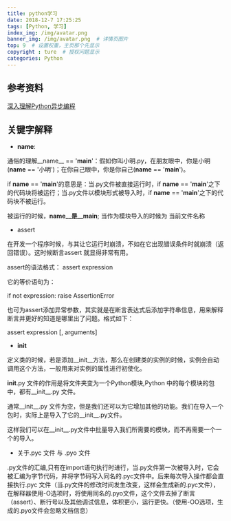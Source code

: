 ```yaml
---
title: python学习
date: 2018-12-7 17:25:25
tags: [Python, 学习]
index_img: /img/avatar.png
banner_img: /img/avatar.png  # 详情页图片
top: 9  # 设置权重，主页那个先显示
copyright : ture  # 授权问题显示
categories: Python
---
```


<!-- more -->

## 参考资料
[深入理解Python异步编程](https://www.jianshu.com/p/fe146f9781d2)

## 关键字解释

- __name__: 

通俗的理解__name__ == '__main__'：假如你叫小明.py，在朋友眼中，你是小明(__name__ == '小明')；在你自己眼中，你是你自己(__name__ == '__main__')。

if __name__ == '__main__'的意思是：当.py文件被直接运行时，if __name__ == '__main__'之下的代码块将被运行；当.py文件以模块形式被导入时，if __name__ == '__main__'之下的代码块不被运行。

被运行的时候，__name__是__main__;  当作为模块导入的时候为 当前文件名称

- assert

在开发一个程序时候，与其让它运行时崩溃，不如在它出现错误条件时就崩溃（返回错误）。这时候断言assert 就显得非常有用。

assert的语法格式：  assert expression

它的等价语句为：

if not expression:
    raise AssertionError

也可为assert添加异常参数，其实就是在断言表达式后添加字符串信息，用来解释断言并更好的知道是哪里出了问题。格式如下：

assert expression [, arguments]

- __init__

定义类的时候，若是添加__init__方法，那么在创建类的实例的时候，实例会自动调用这个方法，一般用来对实例的属性进行初使化。

__init__.py 文件的作用是将文件夹变为一个Python模块,Python 中的每个模块的包中，都有__init__.py 文件。

通常__init__.py 文件为空，但是我们还可以为它增加其他的功能。我们在导入一个包时，实际上是导入了它的__init__.py文件。

这样我们可以在__init__.py文件中批量导入我们所需要的模块，而不再需要一个一个的导入。

- 关于.pyc 文件 与 .pyo 文件

.py文件的汇编,只有在import语句执行时进行，当.py文件第一次被导入时，它会被汇编为字节代码，并将字节码写入同名的.pyc文件中。后来每次导入操作都会直接执行.pyc 文件（当.py文件的修改时间发生改变，这样会生成新的.pyc文件），在解释器使用-O选项时，将使用同名的.pyo文件，这个文件去掉了断言（assert）、断行号以及其他调试信息，体积更小，运行更快。（使用-OO选项，生成的.pyo文件会忽略文档信息）

